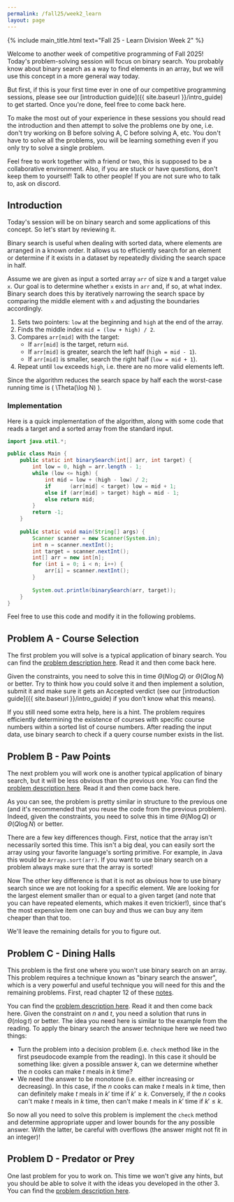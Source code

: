 ```yaml
---
permalink: /fall25/week2_learn
layout: page
---
```


{% include main_title.html text="Fall 25 - Learn Division Week 2" %}

Welcome to another week of competitive programming of Fall 2025!
Today's problem-solving session will focus on binary search. You
probably know about binary search as a way to find elements in an
array, but we will use this concept in a more general way today.

But first, if this is your first time ever in one of our competitive
programming sessions, please see our [introduction guide]({{
site.baseurl }}/intro_guide) to get started. Once you're done, feel
free to come back here.

To make the most out of your experience in these sessions you should
read the introduction and then attempt to solve the problems one by
one, i.e. don't try working on B before solving A, C before solving A,
etc. You don't have to solve all the problems, you will be learning
something even if you only try to solve a single problem.

Feel free to work together with a friend or two, this is supposed to
be a collaborative environment. Also, if you are stuck or have
questions, don't keep them to yourself!  Talk to other people! If you
are not sure who to talk to, ask on discord.

## Introduction

Today's session will be on binary search and some applications of this
concept. So let's start by reviewing it.

Binary search is useful when dealing with sorted data, where elements
are arranged in a known order. It allows us to efficiently search for
an element or determine if it exists in a dataset by repeatedly
dividing the search space in half.

Assume we are given as input a sorted array `arr` of size `N` and a
target value `x`. Our goal is to determine whether `x` exists in `arr`
and, if so, at what index. Binary search does this by iteratively
narrowing the search space by comparing the middle element with `x`
and adjusting the boundaries accordingly.

1. Sets two pointers: `low` at the beginning and `high` at the end of the array.
2. Finds the middle index `mid = (low + high) / 2`.
3. Compares `arr[mid]` with the target:
   - If `arr[mid]` is the target, return `mid`.
   - If `arr[mid]` is greater, search the left half (`high = mid - 1`).
   - If `arr[mid]` is smaller, search the right half (`low = mid + 1`).
4. Repeat until `low` exceeds `high`, i.e. there are no more valid elements left.

Since the algorithm reduces the search space by half each
the worst-case running time is \( \Theta(\log N) \).

### Implementation

Here is a quick implementation of the algorithm, along with some code
that reads a target and a sorted array from the standard input.

```java
import java.util.*;

public class Main {
    public static int binarySearch(int[] arr, int target) {
        int low = 0, high = arr.length - 1;
        while (low <= high) {
            int mid = low + (high - low) / 2;
            if      (arr[mid] < target) low = mid + 1;
            else if (arr[mid] > target) high = mid - 1;
            else return mid;
        }
        return -1;
    }
    
    public static void main(String[] args) {
        Scanner scanner = new Scanner(System.in);
        int n = scanner.nextInt();
        int target = scanner.nextInt();
        int[] arr = new int[n];
        for (int i = 0; i < n; i++) {
            arr[i] = scanner.nextInt();
        }
        
        System.out.println(binarySearch(arr, target));
    }
}
```

Feel free to use this code and modify it in the following problems.

## Problem A - Course Selection

The first problem you will solve is a typical application of binary
search. You can find the [problem description
here](https://codeforces.com/group/hNnRWqFua0/contest/637841/problem/A). Read
it and then come back here.

Given the constraints, you need to solve this in time $\Theta(N \log
Q)$ or $\Theta(Q \log N)$ or better. Try to think how you could solve
it and then implement a solution, submit it and make sure it gets an
Accepted verdict (see our [introduction guide]({{ site.baseurl
}}/intro_guide) if you don't know what this means).

If you still need some extra help, here is a hint. The problem
requires efficiently determining the existence of courses with
specific course numbers within a sorted list of course numbers. After
reading the input data, use binary search to check if a query course
number exists in the list.

## Problem B - Paw Points

The next problem you will work one is another typical application of
binary search, but it will be less obvious than the previous one. You
can find the [problem description
here](https://codeforces.com/group/hNnRWqFua0/contest/637841/problem/B). Read
it and then come back here.

As you can see, the problem is pretty similar in structure to the
previous one (and it's recommended that you reuse the code from the
previous problem). Indeed, given the constraints, you need to solve
this in time $\Theta(N \log Q)$ or $\Theta(Q \log N)$ or better.

There are a few key differences though. First, notice that the array
isn't necessarily sorted this time. This isn't a big deal, you can
easily sort the array using your favorite language's sorting
primitive. For example, in Java this would be `Arrays.sort(arr)`. If
you want to use binary search on a problem always make sure that the
array is sorted!

Now The other key difference is that it is not as obvious how to use
binary search since we are not looking for a specific element. We are
looking for the largest element smaller than or equal to a given
target (and note that you can have repeated elements, which makes it
even trickier!), since that's the most expensive item one can buy and
thus we can buy any item cheaper than that too.

We'll leave the remaining details for you to figure out.

## Problem C - Dining Halls

This problem is the first one where you won't use binary search on an
array. This problem requires a technique known as "binary search the
answer", which is a very powerful and useful technique you will need
for this and the remaining problems. First, read chapter 12 of these
[notes](https://darrenyao.com/usacobook/java.pdf#page=68).

You can find the [problem description
here](https://codeforces.com/group/hNnRWqFua0/contest/637841/problem/C). Read
it and then come back here. Given the constraint on $n$ and $t$, you
need a solution that runs in $\Theta(n \log t)$ or better. The idea
you need here is similar to the example from the reading. To apply the
binary search the answer technique here we need two things:

* Turn the problem into a decision problem (i.e. `check` method like
in the first pseudocode example from the reading). In this case it
should be something like: given a possible answer $k$, can we
determine whether the $n$ cooks can make $t$ meals in $k$ time?
* We need the answer to be monotone (i.e. either increasing or
decreasing). In this case, if the $n$ cooks can make $t$ meals in $k$
time, then can definitely make $t$ meals in $k'$ time if $k' \geq
k$. Conversely, if the $n$ cooks can't make $t$ meals in $k$ time,
then can't make $t$ meals in $k'$ time if $k' \leq k$.

So now all you need to solve this problem is implement the `check`
method and determine appropriate upper and lower bounds for the any
possible answer. With the latter, be careful with overflows (the
answer might not fit in an integer)!

## Problem D - Predator or Prey

One last problem for you to work on. This time we won't give any
hints, but you should be able to solve it with the ideas you developed
in the other 3. You can find the [problem description
here](https://codeforces.com/group/hNnRWqFua0/contest/637841/problem/D).
